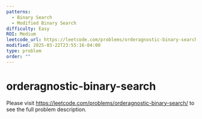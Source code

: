 ```yaml
---
patterns:
  - Binary Search
  - Modified Binary Search
difficulty: Easy
ROI: Medium
leetcode_url: https://leetcode.com/problems/orderagnostic-binary-search/
modified: 2025-03-22T23:55:16-04:00
type: problem
order: ""
---
```


# orderagnostic-binary-search

Please visit https://leetcode.com/problems/orderagnostic-binary-search/ to see the full problem description.
